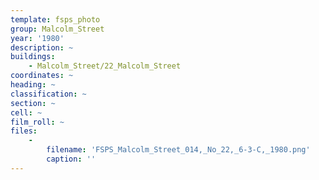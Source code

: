 ```yaml
---
template: fsps_photo
group: Malcolm_Street
year: '1980'
description: ~
buildings:
    - Malcolm_Street/22_Malcolm_Street
coordinates: ~
heading: ~
classification: ~
section: ~
cell: ~
film_roll: ~
files:
    -
        filename: 'FSPS_Malcolm_Street_014,_No_22,_6-3-C,_1980.png'
        caption: ''
---
```

